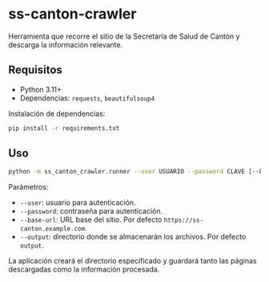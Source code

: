 # ss-canton-crawler

Herramienta que recorre el sitio de la Secretaría de Salud de Cantón y descarga la información relevante.

## Requisitos

- Python 3.11+
- Dependencias: `requests`, `beautifulsoup4`

Instalación de dependencias:

```bash
pip install -r requirements.txt
```

## Uso

```bash
python -m ss_canton_crawler.runner --user USUARIO --password CLAVE [--base-url URL] [--output CARPETA]
```

Parámetros:

- `--user`: usuario para autenticación.
- `--password`: contraseña para autenticación.
- `--base-url`: URL base del sitio. Por defecto `https://ss-canton.example.com`.
- `--output`: directorio donde se almacenarán los archivos. Por defecto `output`.

La aplicación creará el directorio especificado y guardará tanto las páginas descargadas como la información procesada.
